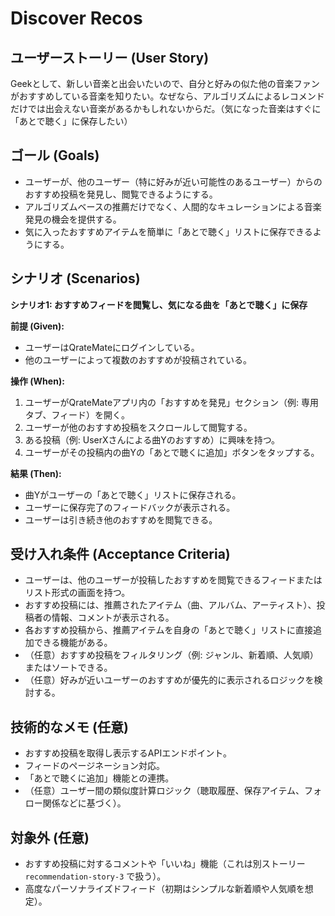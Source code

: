 # Discover Recos

## ユーザーストーリー (User Story)

Geekとして、新しい音楽と出会いたいので、自分と好みの似た他の音楽ファンがおすすめしている音楽を知りたい。なぜなら、アルゴリズムによるレコメンドだけでは出会えない音楽があるかもしれないからだ。（気になった音楽はすぐに「あとで聴く」に保存したい）

## ゴール (Goals)

- ユーザーが、他のユーザー（特に好みが近い可能性のあるユーザー）からのおすすめ投稿を発見し、閲覧できるようにする。
- アルゴリズムベースの推薦だけでなく、人間的なキュレーションによる音楽発見の機会を提供する。
- 気に入ったおすすめアイテムを簡単に「あとで聴く」リストに保存できるようにする。

## シナリオ (Scenarios)

**シナリオ1: おすすめフィードを閲覧し、気になる曲を「あとで聴く」に保存**

**前提 (Given):**

- ユーザーはQrateMateにログインしている。
- 他のユーザーによって複数のおすすめが投稿されている。

**操作 (When):**

1. ユーザーがQrateMateアプリ内の「おすすめを発見」セクション（例: 専用タブ、フィード）を開く。
2. ユーザーが他のおすすめ投稿をスクロールして閲覧する。
3. ある投稿（例: UserXさんによる曲Yのおすすめ）に興味を持つ。
4. ユーザーがその投稿内の曲Yの「あとで聴くに追加」ボタンをタップする。

**結果 (Then):**

- 曲Yがユーザーの「あとで聴く」リストに保存される。
- ユーザーに保存完了のフィードバックが表示される。
- ユーザーは引き続き他のおすすめを閲覧できる。

## 受け入れ条件 (Acceptance Criteria)

- ユーザーは、他のユーザーが投稿したおすすめを閲覧できるフィードまたはリスト形式の画面を持つ。
- おすすめ投稿には、推薦されたアイテム（曲、アルバム、アーティスト）、投稿者の情報、コメントが表示される。
- 各おすすめ投稿から、推薦アイテムを自身の「あとで聴く」リストに直接追加できる機能がある。
- （任意）おすすめ投稿をフィルタリング（例: ジャンル、新着順、人気順）またはソートできる。
- （任意）好みが近いユーザーのおすすめが優先的に表示されるロジックを検討する。

## 技術的なメモ (任意)

- おすすめ投稿を取得し表示するAPIエンドポイント。
- フィードのページネーション対応。
- 「あとで聴くに追加」機能との連携。
- （任意）ユーザー間の類似度計算ロジック（聴取履歴、保存アイテム、フォロー関係などに基づく）。

## 対象外 (任意)

- おすすめ投稿に対するコメントや「いいね」機能（これは別ストーリー `recommendation-story-3` で扱う）。
- 高度なパーソナライズドフィード（初期はシンプルな新着順や人気順を想定）。
